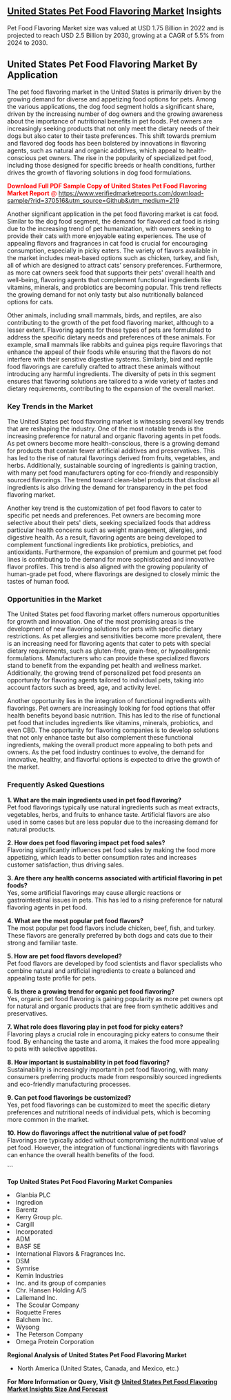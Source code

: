 <h2><a href="https://www.verifiedmarketreports.com/download-sample/?rid=370516&amp;utm_source=Github&amp;utm_medium=219" target="_blank">United States Pet Food Flavoring Market</a> Insights</h2><p>Pet Food Flavoring Market size was valued at USD 1.75 Billion in 2022 and is projected to reach USD 2.5 Billion by 2030, growing at a CAGR of 5.5% from 2024 to 2030.</p><p> <h2>United States Pet Food Flavoring Market By Application</h2> <p>The pet food flavoring market in the United States is primarily driven by the growing demand for diverse and appetizing food options for pets. Among the various applications, the dog food segment holds a significant share, driven by the increasing number of dog owners and the growing awareness about the importance of nutritional benefits in pet foods. Pet owners are increasingly seeking products that not only meet the dietary needs of their dogs but also cater to their taste preferences. This shift towards premium and flavored dog foods has been bolstered by innovations in flavoring agents, such as natural and organic additives, which appeal to health-conscious pet owners. The rise in the popularity of specialized pet food, including those designed for specific breeds or health conditions, further drives the growth of flavoring solutions in dog food formulations. <p><p><span class=""><span style="color: #ff0000;"><strong>Download Full PDF Sample Copy of United States Pet Food Flavoring Market Report</strong> @ </span><a href="https://www.verifiedmarketreports.com/download-sample/?rid=370516&amp;utm_source=Github&amp;utm_medium=219" target="_blank">https://www.verifiedmarketreports.com/download-sample/?rid=370516&amp;utm_source=Github&amp;utm_medium=219</a></span></p></p> <p>Another significant application in the pet food flavoring market is cat food. Similar to the dog food segment, the demand for flavored cat food is rising due to the increasing trend of pet humanization, with owners seeking to provide their cats with more enjoyable eating experiences. The use of appealing flavors and fragrances in cat food is crucial for encouraging consumption, especially in picky eaters. The variety of flavors available in the market includes meat-based options such as chicken, turkey, and fish, all of which are designed to attract cats’ sensory preferences. Furthermore, as more cat owners seek food that supports their pets' overall health and well-being, flavoring agents that complement functional ingredients like vitamins, minerals, and probiotics are becoming popular. This trend reflects the growing demand for not only tasty but also nutritionally balanced options for cats. <p>Other animals, including small mammals, birds, and reptiles, are also contributing to the growth of the pet food flavoring market, although to a lesser extent. Flavoring agents for these types of pets are formulated to address the specific dietary needs and preferences of these animals. For example, small mammals like rabbits and guinea pigs require flavorings that enhance the appeal of their foods while ensuring that the flavors do not interfere with their sensitive digestive systems. Similarly, bird and reptile food flavorings are carefully crafted to attract these animals without introducing any harmful ingredients. The diversity of pets in this segment ensures that flavoring solutions are tailored to a wide variety of tastes and dietary requirements, contributing to the expansion of the overall market. <h3>Key Trends in the Market</h3> <p>The United States pet food flavoring market is witnessing several key trends that are reshaping the industry. One of the most notable trends is the increasing preference for natural and organic flavoring agents in pet foods. As pet owners become more health-conscious, there is a growing demand for products that contain fewer artificial additives and preservatives. This has led to the rise of natural flavorings derived from fruits, vegetables, and herbs. Additionally, sustainable sourcing of ingredients is gaining traction, with many pet food manufacturers opting for eco-friendly and responsibly sourced flavorings. The trend toward clean-label products that disclose all ingredients is also driving the demand for transparency in the pet food flavoring market. <p>Another key trend is the customization of pet food flavors to cater to specific pet needs and preferences. Pet owners are becoming more selective about their pets' diets, seeking specialized foods that address particular health concerns such as weight management, allergies, and digestive health. As a result, flavoring agents are being developed to complement functional ingredients like probiotics, prebiotics, and antioxidants. Furthermore, the expansion of premium and gourmet pet food lines is contributing to the demand for more sophisticated and innovative flavor profiles. This trend is also aligned with the growing popularity of human-grade pet food, where flavorings are designed to closely mimic the tastes of human food. <h3>Opportunities in the Market</h3> <p>The United States pet food flavoring market offers numerous opportunities for growth and innovation. One of the most promising areas is the development of new flavoring solutions for pets with specific dietary restrictions. As pet allergies and sensitivities become more prevalent, there is an increasing need for flavoring agents that cater to pets with special dietary requirements, such as gluten-free, grain-free, or hypoallergenic formulations. Manufacturers who can provide these specialized flavors stand to benefit from the expanding pet health and wellness market. Additionally, the growing trend of personalized pet food presents an opportunity for flavoring agents tailored to individual pets, taking into account factors such as breed, age, and activity level. <p>Another opportunity lies in the integration of functional ingredients with flavorings. Pet owners are increasingly looking for food options that offer health benefits beyond basic nutrition. This has led to the rise of functional pet food that includes ingredients like vitamins, minerals, probiotics, and even CBD. The opportunity for flavoring companies is to develop solutions that not only enhance taste but also complement these functional ingredients, making the overall product more appealing to both pets and owners. As the pet food industry continues to evolve, the demand for innovative, healthy, and flavorful options is expected to drive the growth of the market. <h3>Frequently Asked Questions</h3> <p><b>1. What are the main ingredients used in pet food flavoring?</b><br>Pet food flavorings typically use natural ingredients such as meat extracts, vegetables, herbs, and fruits to enhance taste. Artificial flavors are also used in some cases but are less popular due to the increasing demand for natural products.</p> <p><b>2. How does pet food flavoring impact pet food sales?</b><br>Flavoring significantly influences pet food sales by making the food more appetizing, which leads to better consumption rates and increases customer satisfaction, thus driving sales.</p> <p><b>3. Are there any health concerns associated with artificial flavoring in pet foods?</b><br>Yes, some artificial flavorings may cause allergic reactions or gastrointestinal issues in pets. This has led to a rising preference for natural flavoring agents in pet food.</p> <p><b>4. What are the most popular pet food flavors?</b><br>The most popular pet food flavors include chicken, beef, fish, and turkey. These flavors are generally preferred by both dogs and cats due to their strong and familiar taste.</p> <p><b>5. How are pet food flavors developed?</b><br>Pet food flavors are developed by food scientists and flavor specialists who combine natural and artificial ingredients to create a balanced and appealing taste profile for pets.</p> <p><b>6. Is there a growing trend for organic pet food flavoring?</b><br>Yes, organic pet food flavoring is gaining popularity as more pet owners opt for natural and organic products that are free from synthetic additives and preservatives.</p> <p><b>7. What role does flavoring play in pet food for picky eaters?</b><br>Flavoring plays a crucial role in encouraging picky eaters to consume their food. By enhancing the taste and aroma, it makes the food more appealing to pets with selective appetites.</p> <p><b>8. How important is sustainability in pet food flavoring?</b><br>Sustainability is increasingly important in pet food flavoring, with many consumers preferring products made from responsibly sourced ingredients and eco-friendly manufacturing processes.</p> <p><b>9. Can pet food flavorings be customized?</b><br>Yes, pet food flavorings can be customized to meet the specific dietary preferences and nutritional needs of individual pets, which is becoming more common in the market.</p> <p><b>10. How do flavorings affect the nutritional value of pet food?</b><br>Flavorings are typically added without compromising the nutritional value of pet food. However, the integration of functional ingredients with flavorings can enhance the overall health benefits of the food.</p> ```</p><p><strong>Top United States Pet Food Flavoring Market Companies</strong></p><div data-test-id=""><p><li>Glanbia PLC</li><li> Ingredion</li><li> Barentz</li><li> Kerry Group plc.</li><li> Cargill</li><li> Incorporated</li><li> ADM</li><li> BASF SE</li><li> International Flavors & Fragrances Inc.</li><li> DSM</li><li> Symrise</li><li> Kemin Industries</li><li> Inc. and its group of companies</li><li> Chr. Hansen Holding A/S</li><li> Lallemand Inc.</li><li> The Scoular Company</li><li> Roquette Freres</li><li> Balchem Inc.</li><li> Wysong</li><li> The Peterson Company</li><li> Omega Protein Corporation</li></p><div><strong>Regional Analysis of&nbsp;United States Pet Food Flavoring Market</strong></div><ul><li dir="ltr"><p dir="ltr">North America&nbsp;(United States, Canada, and Mexico, etc.)</p></li></ul><p><strong>For More Information or Query, Visit @&nbsp;</strong><strong><a href="https://www.verifiedmarketreports.com/product/pet-food-flavoring-market/?utm_source=Github&amp;utm_medium=219" target="_blank">United States Pet Food Flavoring Market Insights Size And Forecast</a></strong></p></div>
